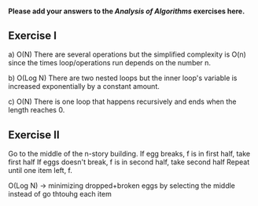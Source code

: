 #### Please add your answers to the ***Analysis of  Algorithms*** exercises here.

## Exercise I

a)
O(N)
There are several operations but the simplified complexity is O(n) since the times loop/operations run depends on the number n.

b)
O(Log N)
There are two nested loops but the inner loop's variable is increased exponentially by a constant amount.

c)
O(N)
There is one loop that happens recursively and ends when the length reaches 0.
## Exercise II

Go to the middle of the n-story building.
If egg breaks, f is in first half, take first half
If eggs doesn't break, f is in second half, take second half
Repeat until one item left, f.

O(Log N) -> minimizing dropped+broken eggs by selecting the middle instead of go thtouhg each item

